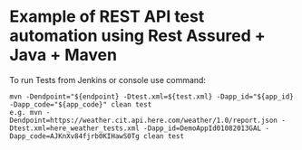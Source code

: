 # Example of REST API test automation using Rest Assured + Java + Maven

To run Tests from Jenkins or console use command:

    mvn -Dendpoint="${endpoint} -Dtest.xml=${test.xml} -Dapp_id="${app_id} -Dapp_code="${app_code}" clean test
    e.g. mvn -Dendpoint=https://weather.cit.api.here.com/weather/1.0/report.json -Dtest.xml=here_weather_tests.xml -Dapp_id=DemoAppId01082013GAL -Dapp_code=AJKnXv84fjrb0KIHawS0Tg clean test